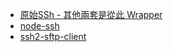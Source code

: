 - [原始SSh - 其他兩套是從此 Wrapper](https://github.com/mscdex/ssh2)
- [node-ssh](https://github.com/steelbrain/node-ssh)
- [ssh2-sftp-client](https://github.com/theophilusx/ssh2-sftp-client)
